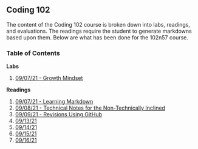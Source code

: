 ## Coding 102

The content of the Coding 102 course is broken down into labs, readings, and evaluations.  The readings require the student to generate markdowns based upon them.  Below are what has been done for the 102n57 course.

### **Table of Contents**
**Labs**
1. [09/07/21 - Growth Mindset](GrowthMindset.md)

**Readings**
1. [09/07/21 - Learning Markdown](LearningMarkdown.md)
1. [09/08/21 - Technical Notes for the Non-Technically Inclined](ClassFor090821.md)
1. [09/09/21 - Revisions Using GitHub](Git.md)
1. [09/13/21](TBD)
1. [09/14/21](TBD)
1. [09/15/21](TBD)
1. [09/16/21](TBD)
